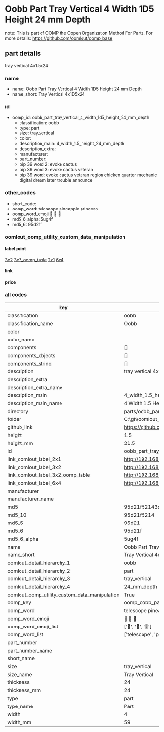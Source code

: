 # Oobb Part Tray Vertical 4 Width 1D5 Height 24 mm Depth  

note: This is part of OOMP the Oopen Organization Method For Parts. For more details: https://github.com/oomlout/oomp_base

##  part details
  



tray vertical 4x1.5x24



### name
* name: Oobb Part Tray Vertical 4 Width 1D5 Height 24 mm Depth
* name_short: Tray Vertical 4x1D5x24 
### id
* oomp_id: oobb_part_tray_vertical_4_width_1d5_height_24_mm_depth
  * classification: oobb
  * type: part
  * size: tray_vertical
  * color: 
  * description_main: 4_width_1.5_height_24_mm_depth
  * description_extra: 
  * manufacturer: 
  * part_number: 
  * bip 39 word 2: evoke cactus
  * bip 39 word 3: evoke cactus veteran
  * bip 39 word: evoke cactus veteran region chicken quarter mechanic digital dream later trouble announce

### other_codes
* short_code: 
* oomp_word: telescope pineapple princess
* oomp_word_emoji :telescope: :pineapple: :princess:
* md5_6_alpha: 5ug4f
* md5_6: 95d21f






### oomlout_oomp_utility_custom_data_manipulation
#### label print
[3x2](http://192.168.1.245:1112/?label=oomp%205ug4f)
[3x2_oomp_table](http://192.168.1.108:1112/?label=oomp%205ug4f)
[2x1](http://192.168.1.242:1112/?label=oomp%205ug4f)
[6x4](http://192.168.1.55:1112/?label=oomp%205ug4f)    

#### link

                              

#### price







### all codes 
| key | value |  
| --- | --- |  
| classification | oobb |  
| classification_name | Oobb |  
| color |  |  
| color_name |  |  
| components | [] |  
| components_objects | [] |  
| components_string | [] |  
| description | tray vertical 4x1.5x24 |  
| description_extra |  |  
| description_extra_name |  |  
| description_main | 4_width_1.5_height_24_mm_depth |  
| description_main_name | 4 Width 1.5 Height 24 mm Depth |  
| directory | parts/oobb_part_tray_vertical_4_width_1d5_height_24_mm_depth |  
| folder | C:\gh\oomlout_oobb_version_4_generated_parts\parts\oobb_part_tray_vertical_4_width_1d5_height_24_mm_depth |  
| github_link | https://github.com/oomlout/oomlout_oomp_part_src/tree/main/parts/oobb_part_tray_vertical_4_width_1d5_height_24_mm_depth |  
| height | 1.5 |  
| height_mm | 21.5 |  
| id | oobb_part_tray_vertical_4_width_1d5_height_24_mm_depth |  
| link_oomlout_label_2x1 | http://192.168.1.242:1112/?label=oomp%205ug4f |  
| link_oomlout_label_3x2 | http://192.168.1.245:1112/?label=oomp%205ug4f |  
| link_oomlout_label_3x2_oomp_table | http://192.168.1.108:1112/?label=oomp%205ug4f |  
| link_oomlout_label_6x4 | http://192.168.1.55:1112/?label=oomp%205ug4f |  
| manufacturer |  |  
| manufacturer_name |  |  
| md5 | 95d21f52143df146bd93db49e6480270 |  
| md5_10 | 95d21f5214 |  
| md5_5 | 95d21 |  
| md5_6 | 95d21f |  
| md5_6_alpha | 5ug4f |  
| name | Oobb Part Tray Vertical 4 Width 1D5 Height 24 mm Depth |  
| name_short | Tray Vertical 4x1D5x24  |  
| oomlout_detail_hierarchy_1 | oobb |  
| oomlout_detail_hierarchy_2 | part |  
| oomlout_detail_hierarchy_3 | tray_vertical |  
| oomlout_detail_hierarchy_4 | 24_mm_depth |  
| oomlout_oomp_utility_custom_data_manipulation | True |  
| oomp_key | oomp_oobb_part_tray_vertical_4_width_1d5_height_24_mm_depth |  
| oomp_word | telescope pineapple princess |  
| oomp_word_emoji | :telescope: :pineapple: :princess: |  
| oomp_word_emoji_list | [':telescope:', ':pineapple:', ':princess:'] |  
| oomp_word_list | ['telescope', 'pineapple', 'princess'] |  
| part_number |  |  
| part_number_name |  |  
| short_name |  |  
| size | tray_vertical |  
| size_name | Tray Vertical |  
| thickness | 24 |  
| thickness_mm | 24 |  
| type | part |  
| type_name | Part |  
| width | 4 |  
| width_mm | 59 |  
